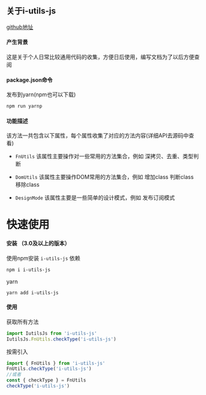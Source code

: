 ## 关于i-utils-js

[github地址](https://github.com/dguoqing/i-utils-js)

#### 产生背景
这是关于个人日常比较通用代码的收集，方便日后使用，编写文档为了以后方便查阅

#### package.json命令
发布到yarn(npm也可以下载)
```bash
npm run yarnp
```

#### 功能描述
该方法一共包含以下属性，每个属性收集了对应的方法内容(详细API去源码中查看)

- `FnUtils`
  该属性主要操作对一些常用的方法集合，例如 深拷贝、去重、类型判断

- `DomUtils`
  该属性主要操作DOM常用的方法集合，例如 增加class 判断class 移除class

- `DesignMode`
  该属性主要是一些简单的设计模式，例如 发布订阅模式


# 快速使用
#### 安装 （3.0及以上的版本）
使用npm安装 `i-utils-js` 依赖
```bash
npm i i-utils-js
```
yarn
```hash
yarn add i-utils-js
```
#### 使用
获取所有方法
```js
import IutilsJs from 'i-utils-js'
IutilsJs.FnUtils.checkType('i-utils-js')
```
按需引入
```js
import { FnUtils } from 'i-utils-js'
FnUtils.checkType('i-utils-js')
//或者
const { checkType } = FnUtils
checkType('i-utils-js')


